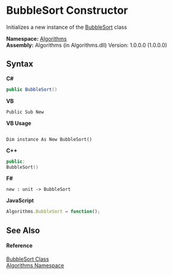 # BubbleSort Constructor 
 

Initializes a new instance of the <a href="d3938fe2-cf65-c320-afe7-bdbf5599ede4">BubbleSort</a> class

**Namespace:**&nbsp;<a href="d92e6517-9171-a30f-a7b6-7c05caa4932b">Algorithms</a><br />**Assembly:**&nbsp;Algorithms (in Algorithms.dll) Version: 1.0.0.0 (1.0.0.0)

## Syntax

**C#**<br />
``` C#
public BubbleSort()
```

**VB**<br />
``` VB
Public Sub New
```

**VB Usage**<br />
``` VB Usage

Dim instance As New BubbleSort()
```

**C++**<br />
``` C++
public:
BubbleSort()
```

**F#**<br />
``` F#
new : unit -> BubbleSort
```

**JavaScript**<br />
``` JavaScript
Algorithms.BubbleSort = function();
```


## See Also


#### Reference
<a href="d3938fe2-cf65-c320-afe7-bdbf5599ede4">BubbleSort Class</a><br /><a href="d92e6517-9171-a30f-a7b6-7c05caa4932b">Algorithms Namespace</a><br />